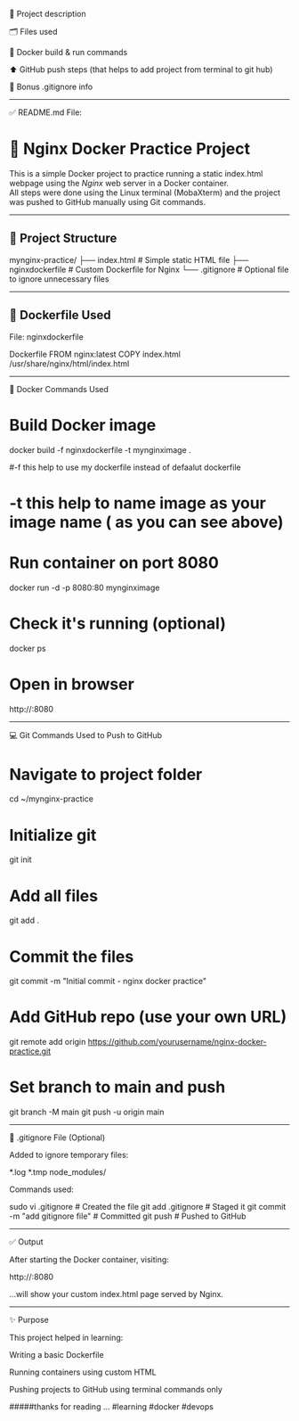 

📄 Project description

🗂 Files used

🐳 Docker build & run commands

⬆ GitHub push steps (that helps to add project from terminal to git hub)

📎 Bonus .gitignore info



---

✅ README.md File:

# 🚀 Nginx Docker Practice Project

This is a simple Docker project to practice running a static index.html webpage using the *Nginx* web server in a Docker container.  
All steps were done using the Linux terminal (MobaXterm) and the project was pushed to GitHub manually using Git commands.

---

## 📁 Project Structure

mynginx-practice/ ├── index.html             # Simple static HTML file ├── nginxdockerfile        # Custom Dockerfile for Nginx └── .gitignore             # Optional file to ignore unnecessary files

---

## 🐳 Dockerfile Used

File: nginxdockerfile

Dockerfile
FROM nginx:latest
COPY index.html /usr/share/nginx/html/index.html


---

🔧 Docker Commands Used

# Build Docker image
docker build -f nginxdockerfile -t mynginximage .

#-f this help to use my dockerfile instead of defaalut dockerfile 
# -t this help to name image as your image name ( as you can see above)

# Run container on port 8080
docker run -d -p 8080:80 mynginximage

# Check it's running (optional)
docker ps

# Open in browser
http://<your-ec2-ip>:8080


---

💻 Git Commands Used to Push to GitHub

# Navigate to project folder
cd ~/mynginx-practice

# Initialize git
git init

# Add all files
git add .

# Commit the files
git commit -m "Initial commit - nginx docker practice"

# Add GitHub repo (use your own URL)
git remote add origin https://github.com/yourusername/nginx-docker-practice.git

# Set branch to main and push
git branch -M main
git push -u origin main


---

📎 .gitignore File (Optional)

Added to ignore temporary files:

*.log
*.tmp
node_modules/

Commands used:

sudo vi .gitignore          # Created the file
git add .gitignore          # Staged it
git commit -m "add gitignore file"  # Committed
git push                    # Pushed to GitHub


---

✅ Output

After starting the Docker container, visiting:

http://<your-ec2-ip>:8080

...will show your custom index.html page served by Nginx.


---

✨ Purpose

This project helped in learning:

Writing a basic Dockerfile

Running containers using custom HTML

Pushing projects to GitHub using terminal commands only

#####thanks for reading ... #learning #docker #devops


